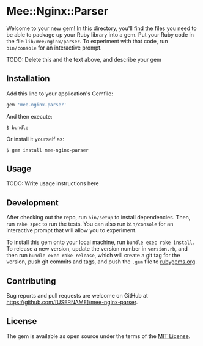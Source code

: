 # Mee::Nginx::Parser

Welcome to your new gem! In this directory, you'll find the files you need to be able to package up your Ruby library into a gem. Put your Ruby code in the file `lib/mee/nginx/parser`. To experiment with that code, run `bin/console` for an interactive prompt.

TODO: Delete this and the text above, and describe your gem

## Installation

Add this line to your application's Gemfile:

```ruby
gem 'mee-nginx-parser'
```

And then execute:

    $ bundle

Or install it yourself as:

    $ gem install mee-nginx-parser

## Usage

TODO: Write usage instructions here

## Development

After checking out the repo, run `bin/setup` to install dependencies. Then, run `rake spec` to run the tests. You can also run `bin/console` for an interactive prompt that will allow you to experiment.

To install this gem onto your local machine, run `bundle exec rake install`. To release a new version, update the version number in `version.rb`, and then run `bundle exec rake release`, which will create a git tag for the version, push git commits and tags, and push the `.gem` file to [rubygems.org](https://rubygems.org).

## Contributing

Bug reports and pull requests are welcome on GitHub at https://github.com/[USERNAME]/mee-nginx-parser.


## License

The gem is available as open source under the terms of the [MIT License](http://opensource.org/licenses/MIT).

